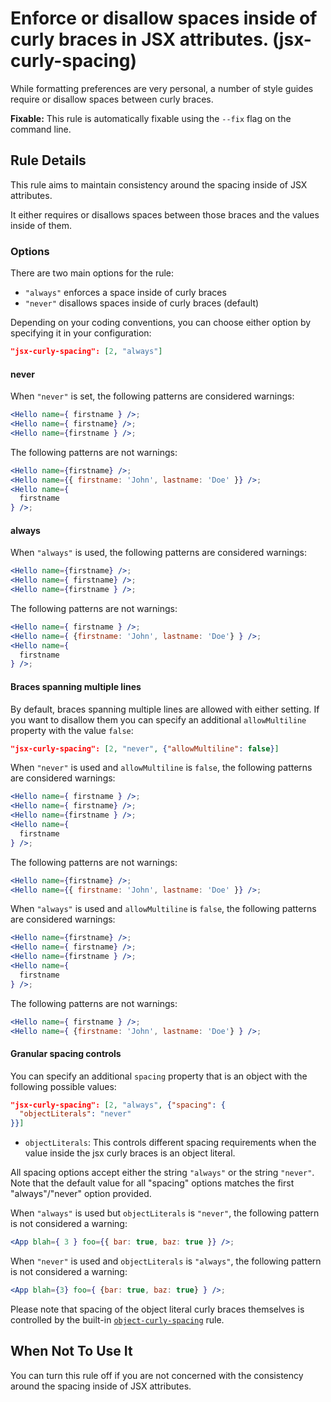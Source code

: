 # Enforce or disallow spaces inside of curly braces in JSX attributes. (jsx-curly-spacing)

While formatting preferences are very personal, a number of style guides require or disallow spaces between curly braces.

**Fixable:** This rule is automatically fixable using the `--fix` flag on the command line.

## Rule Details

This rule aims to maintain consistency around the spacing inside of JSX attributes.

It either requires or disallows spaces between those braces and the values inside of them.

### Options

There are two main options for the rule:

* `"always"` enforces a space inside of curly braces
* `"never"` disallows spaces inside of curly braces (default)

Depending on your coding conventions, you can choose either option by specifying it in your configuration:

```json
"jsx-curly-spacing": [2, "always"]
```

#### never

When `"never"` is set, the following patterns are considered warnings:

```jsx
<Hello name={ firstname } />;
<Hello name={ firstname} />;
<Hello name={firstname } />;
```

The following patterns are not warnings:

```jsx
<Hello name={firstname} />;
<Hello name={{ firstname: 'John', lastname: 'Doe' }} />;
<Hello name={
  firstname
} />;
```

#### always

When `"always"` is used, the following patterns are considered warnings:

```jsx
<Hello name={firstname} />;
<Hello name={ firstname} />;
<Hello name={firstname } />;
```

The following patterns are not warnings:

```jsx
<Hello name={ firstname } />;
<Hello name={ {firstname: 'John', lastname: 'Doe'} } />;
<Hello name={
  firstname
} />;
```

#### Braces spanning multiple lines

By default, braces spanning multiple lines are allowed with either setting. If you want to disallow them you can specify an additional `allowMultiline` property with the value `false`:

```json
"jsx-curly-spacing": [2, "never", {"allowMultiline": false}]
```

When `"never"` is used and `allowMultiline` is `false`, the following patterns are considered warnings:

```jsx
<Hello name={ firstname } />;
<Hello name={ firstname} />;
<Hello name={firstname } />;
<Hello name={
  firstname
} />;
```

The following patterns are not warnings:

```jsx
<Hello name={firstname} />;
<Hello name={{ firstname: 'John', lastname: 'Doe' }} />;
```

When `"always"` is used and `allowMultiline` is `false`, the following patterns are considered warnings:

```jsx
<Hello name={firstname} />;
<Hello name={ firstname} />;
<Hello name={firstname } />;
<Hello name={
  firstname
} />;
```

The following patterns are not warnings:

```jsx
<Hello name={ firstname } />;
<Hello name={ {firstname: 'John', lastname: 'Doe'} } />;
```

#### Granular spacing controls

You can specify an additional `spacing` property that is an object with the following possible values:

```json
"jsx-curly-spacing": [2, "always", {"spacing": {
  "objectLiterals": "never"
}}]
```

* `objectLiterals`: This controls different spacing requirements when the value inside the jsx curly braces is an object literal.

All spacing options accept either the string `"always"` or the string `"never"`. Note that the default value for all "spacing" options matches the first "always"/"never" option provided.

When `"always"` is used but `objectLiterals` is `"never"`, the following pattern is not considered a warning:

```jsx
<App blah={ 3 } foo={{ bar: true, baz: true }} />;
```

When `"never"` is used and `objectLiterals` is `"always"`, the following pattern is not considered a warning:

```jsx
<App blah={3} foo={ {bar: true, baz: true} } />;
```

Please note that spacing of the object literal curly braces themselves is controlled by the built-in [`object-curly-spacing`](http://eslint.org/docs/rules/object-curly-spacing) rule.

## When Not To Use It

You can turn this rule off if you are not concerned with the consistency around the spacing inside of JSX attributes.
